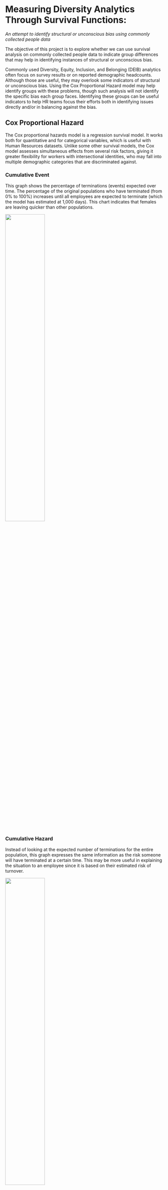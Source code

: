 # Measuring Diversity Analytics Through Survival Functions: 
<i>An attempt to identify structural or unconscious bias using commonly collected people data</i>



The objective of this project is to explore whether we can use survival analysis on commonly collected people data to indicate group differences that may help in identifying instances of structural or unconscious bias.  

Commonly used Diversity, Equity, Inclusion, and Belonging (DEIB) analytics often focus on survey results or on reported demographic headcounts.  Although those are useful, they may overlook some indicators of structural or unconscious bias.  Using the Cox Proportional Hazard model may help identify groups with these problems, though such analysis will not identify the specific bias each group faces.  Identifying these groups can be useful indicators to help HR teams focus their efforts both in identifying issues directly and/or in balancing against the bias.

## Cox Proportional Hazard 
The Cox proportional hazards model is a regression survival model.  It works both for quantitative and for categorical variables, which is useful with Human Resources datasets.  Unlike some other survival models, the Cox model assesses simultaneous effects from several risk factors, giving it greater flexibility for workers with intersectional identities, who may fall into multiple demographic categories that are discriminated against.

### Cumulative Event
This graph shows the percentage of terminations (events) expected over time.  The percentage of the original populations who have terminated (from 0% to 100%) increases until all employees are expected to terminate (which the model has estimated at 1,000 days).  This chart indicates that females are leaving quicker than other populations.

<img src="https://github.com/LookHere/Diversity-Through-Survival-Functions/blob/main/images/CumulativeEventSmall.jpg" width=50% height=50%>

### Cumulative Hazard
Instead of looking at the expected number of terminations for the entire population, this graph expresses the same information as the risk someone will have terminated at a certain time.  This may be more useful in explaining the situation to an employee since it is based on their estimated risk of turnover.

<img src="https://github.com/LookHere/Diversity-Through-Survival-Functions/blob/main/images/CumulativeHazardSmall.jpg" width=50% height=50%>

### Survival Probability % 

Another way to to look at the results is to consider the chance someone will survive over a period of time.  A confidence interval was also added to this view (and could be added to any of the graphs).  We can see a wider confidence interval for the non-binary population; since there were fewer instances of non-binary employees, the model has less confidence in its projection of that population.

<img src="https://github.com/LookHere/Diversity-Through-Survival-Functions/blob/main/images/SurvivalProbabilitySmall.jpg" width=50% height=50%>


## Validity

A main concern for this type of correlation analysis is false positives.  To test against that, I created the [Look Here Dummy Dataset](https://github.com/LookHere/Look-Here-Dummy-Data) that procedurally generates synthetic employees with categories (gender, race, division) based on US national averages.  Each employee has a randomly created hire and termination dates to determine their tenure.  

Since the dummy data is based on a randomized collection of these categories, there is no bias in it.  If the model finds no bias in the dummy data but finds bias in the live data, it will give us confidence in the validity of the model.  Since this method easily creates and analyzes dummy data populations, it can be run repeatedly; multiple unbiased trials should look significantly different than the live data if the live data has bias.

## Model Implementation
The Cox Proportional Hazard model can be implemented in multiple systems.  For simplicity we use the coding language R here since it is a free software platform developed for statistical methods.

After organizing the data and running the needed calculations, we can verify if there is a statistical significance to any of the demographic data on tenure.  One verification is concordance, which measures the goodness of fit.  Concordance is 0.5 when the model is as accurate as random chance, and 1.0 when the model is a perfect prediction.  A concordance of over 0.8 indicates a strong model, as long as its confidence interval does not extend below 0.5 in the range.  

A p-test can be used for the model and also for the factors in the model.  The smaller the p-value, the more confidence we can place in the model; generally, under 0.05 is a standard.  The Wald test is useful in identifying the p-value for the entire model.

## Testing

This test was run three times for populations of 20, 200, 2,000, and 20,000 headcounts with synthetic, unbiased data.  The model should return that there is no indications of bias.

All headcount levels had some categories (ex. marketing, female, white) that passed their own p-test (lower than 0.05).  These (falsely) indicated biase for these categories.

<img src="https://github.com/LookHere/Diversity-Through-Survival-Functions/blob/main/images/Ptest1.png" width=75% height=75%>

Two of the organizations at the headcount level of 20 had a Wald p-test significantly under 0.05 indicating the model (falsely) could find bias.  All other tests were over 0.05, (rightfully) showing the models found no bias. 

<img src="https://github.com/LookHere/Diversity-Through-Survival-Functions/blob/main/images/WaldTest1.png" width=75% height=75%>

The three organizations at the headcount level of 20 employees had over a 0.8 concordance, implying the model fits the data well and (wrongfully) implying they can be used to find bias.  All other categories were around 0.6 or below, (rightfully) implying they found no bias.
 
<img src="https://github.com/LookHere/Diversity-Through-Survival-Functions/blob/main/images/Concordance1.png" width=75% height=75%>

Considering all of these together, two of organizations with 20 employees passed all tests, (falsely) indicating bias. All organizations from headcount levels 200 to 20,000 all failed the concordance test (rightfully) indicating that their data should not be used to find bias.  Since this fictional data is not influenced by structural or unconscious bias, finding indications of bias at the 20 employee headcount level implies that organizations at that size may be too small for this method of diversity analysis.  The next tests look to identify validity for organizations with headcounts between 20 and 200 employees.

The second round of testing also (falsely) implied statistical significance of multiple categories for all headcount levels.

<img src="https://github.com/LookHere/Diversity-Through-Survival-Functions/blob/main/images/Ptest2.png" width=75% height=75%>

All headcount levels had one or two organizations that had under 0.05 for the Ward p-test, (falsely) implying that they are statistically significant.

<img src="https://github.com/LookHere/Diversity-Through-Survival-Functions/blob/main/images/WaldTest2.png" width=75% height=75%>

For the organizations with 20 employees, 7 of the 10 had over 0.8 concordance, (falsely) implying they should be used.  No other headcount level had any organization with concordance over 0.8 (correctly) implying they should not be used.   

<img src="https://github.com/LookHere/Diversity-Through-Survival-Functions/blob/main/images/Concordance2.png" width=75% height=75%>

For the second round of testing, only 2 of 10 organizations with 20 employees passed all tests, (falsely) implying there is statistically significant bias.  No other headcount levels had any organizations that identified bias where there was none.  Taking all of these results into consideration, it appears that the Cox Proportional Hazard model is not a good tool for diversity analysis for organizations under 50 employees but may provide insights for organizations larger than 50 employees.  
